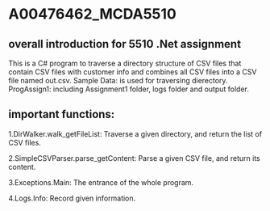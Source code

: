 # A00476462_MCDA5510
## overall introduction for 5510 .Net assignment

This is a C# program to traverse a directory structure of CSV files that contain CSV files with customer info and combines all CSV files into a CSV file named out.csv.
Sample Data: is used for traversing dierectory.
ProgAssign1: including Assignment1 folder, logs folder and output folder.


## important functions:
1.DirWalker.walk_getFileList: Traverse a given directory, and return the list of CSV files.

2.SimpleCSVParser.parse_getContent: Parse a given CSV file, and return its content.

3.Exceptions.Main: The entrance of the whole program.

4.Logs.Info: Record given information.
